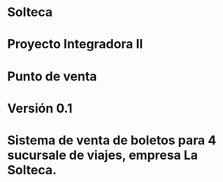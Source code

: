 # Solteca

# Proyecto Integradora II

# Punto de venta

# Versión 0.1

# Sistema de venta de boletos para 4 sucursale de viajes, empresa La Solteca.